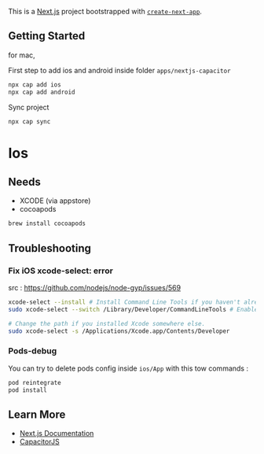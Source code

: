 This is a [Next.js](https://nextjs.org/) project bootstrapped with [`create-next-app`](https://github.com/vercel/next.js/tree/canary/packages/create-next-app).



## Getting Started

for mac, 

First step to add ios and android inside folder `apps/nextjs-capacitor`
```bash
npx cap add ios
npx cap add android
```

Sync project
```bash
npx cap sync
```

# Ios

## Needs
- XCODE (via appstore)
- cocoapods
```bash
brew install cocoapods
```

## Troubleshooting
### Fix iOS xcode-select: error
src : https://github.com/nodejs/node-gyp/issues/569
```bash
xcode-select --install # Install Command Line Tools if you haven't already.
sudo xcode-select --switch /Library/Developer/CommandLineTools # Enable command line tools

# Change the path if you installed Xcode somewhere else.
sudo xcode-select -s /Applications/Xcode.app/Contents/Developer
```

### Pods-debug
You can try to delete pods config inside `ios/App` with this tow commands : 
```bash
pod reintegrate
pod install
```


## Learn More
- [Next.js Documentation](https://nextjs.org/docs) 
- [CapacitorJS](https://capacitorjs.com/docs)
